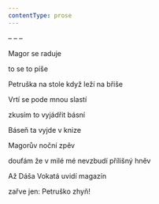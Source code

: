 ```yaml
---
contentType: prose
---
```


<section>

– – –

Magor se raduje

to se to píše

Petruška na stole když leží na břiše

Vrtí se pode mnou slastí

zkusím to vyjádřit básní

Báseň ta vyjde v knize

Magorův noční zpěv

doufám že v milé mé nevzbudí přílišný hněv

Až Dáša Vokatá uvidí magazín

zařve jen: Petruško zhyň!

</section>
